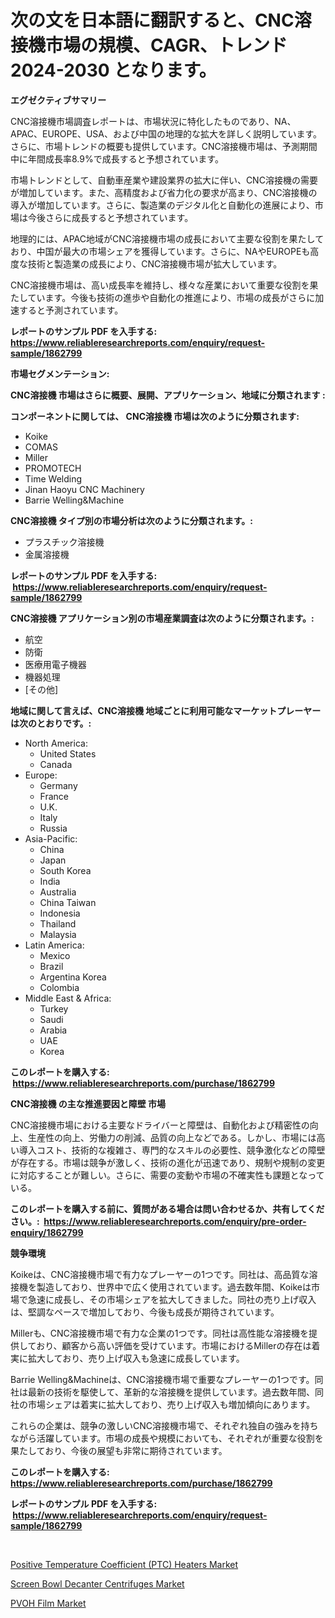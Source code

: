 <p><h1>次の文を日本語に翻訳すると、CNC溶接機市場の規模、CAGR、トレンド 2024-2030 となります。</h1></p><p><strong>エグゼクティブサマリー</strong></p>
<p><p>CNC溶接機市場調査レポートは、市場状況に特化したものであり、NA、APAC、EUROPE、USA、および中国の地理的な拡大を詳しく説明しています。さらに、市場トレンドの概要も提供しています。CNC溶接機市場は、予測期間中に年間成長率8.9%で成長すると予想されています。</p><p>市場トレンドとして、自動車産業や建設業界の拡大に伴い、CNC溶接機の需要が増加しています。また、高精度および省力化の要求が高まり、CNC溶接機の導入が増加しています。さらに、製造業のデジタル化と自動化の進展により、市場は今後さらに成長すると予想されています。</p><p>地理的には、APAC地域がCNC溶接機市場の成長において主要な役割を果たしており、中国が最大の市場シェアを獲得しています。さらに、NAやEUROPEも高度な技術と製造業の成長により、CNC溶接機市場が拡大しています。</p><p>CNC溶接機市場は、高い成長率を維持し、様々な産業において重要な役割を果たしています。今後も技術の進歩や自動化の推進により、市場の成長がさらに加速すると予測されています。</p></p>
<p><strong>レポートのサンプル PDF を入手する: <a href="https://www.reliableresearchreports.com/enquiry/request-sample/1862799">https://www.reliableresearchreports.com/enquiry/request-sample/1862799</a></strong></p>
<p><strong>市場セグメンテーション:</strong></p>
<p><strong> CNC溶接機 市場はさらに概要、展開、アプリケーション、地域に分類されます :</strong></p>
<p><strong>コンポーネントに関しては、 CNC溶接機 市場は次のように分類されます: &nbsp;</strong></p>
<p><ul><li>Koike</li><li>COMAS</li><li>Miller</li><li>PROMOTECH</li><li>Time Welding</li><li>Jinan Haoyu CNC Machinery</li><li>Barrie Welling&Machine</li></ul></p>
<p><strong> CNC溶接機 タイプ別の市場分析は次のように分類されます。:</strong></p>
<p><ul><li>プラスチック溶接機</li><li>金属溶接機</li></ul></p>
<p><strong>レポートのサンプル PDF を入手する: &nbsp;<a href="https://www.reliableresearchreports.com/enquiry/request-sample/1862799">https://www.reliableresearchreports.com/enquiry/request-sample/1862799</a></strong></p>
<p><strong> CNC溶接機 アプリケーション別の市場産業調査は次のように分類されます。:</strong></p>
<p><ul><li>航空</li><li>防衛</li><li>医療用電子機器</li><li>機器処理</li><li>[その他]</li></ul></p>
<p><strong>地域に関して言えば、CNC溶接機 地域ごとに利用可能なマーケットプレーヤーは次のとおりです。:</strong></p>
<p><ul>
    <li>
        North America:
        <ul>
            <li>United States</li>
            <li>Canada</li>
        </ul>
    </li>
    <li>
        Europe:
        <ul>
            <li>Germany</li>
            <li>France</li>
            <li>U.K.</li>
            <li>Italy</li>
            <li>Russia</li>
        </ul>
    </li>
    <li>
        Asia-Pacific:
        <ul>
            <li>China</li>
            <li>Japan</li>
            <li>South Korea</li>
            <li>India</li>
            <li>Australia</li>
            <li>China Taiwan</li>
            <li>Indonesia</li>
            <li>Thailand</li>
            <li>Malaysia</li>
        </ul>
    </li>
    <li>
        Latin America:
        <ul>
            <li>Mexico</li>
            <li>Brazil</li>
            <li>Argentina Korea</li>
            <li>Colombia</li>
        </ul>
    </li>
    <li>
        Middle East & Africa:
        <ul>
            <li>Turkey</li>
            <li>Saudi</li>
            <li>Arabia</li>
            <li>UAE</li>
            <li>Korea</li>
        </ul>
    </li>
    </ul></p>
<p><strong>このレポートを購入する: &nbsp;<a href="https://www.reliableresearchreports.com/purchase/1862799">https://www.reliableresearchreports.com/purchase/1862799</a></strong></p>
<p><strong>CNC溶接機 の主な推進要因と障壁 市場</strong></p>
<p><p>CNC溶接機市場における主要なドライバーと障壁は、自動化および精密性の向上、生産性の向上、労働力の削減、品質の向上などである。しかし、市場には高い導入コスト、技術的な複雑さ、専門的なスキルの必要性、競争激化などの障壁が存在する。市場は競争が激しく、技術の進化が迅速であり、規制や規制の変更に対応することが難しい。さらに、需要の変動や市場の不確実性も課題となっている。</p></p>
<p><strong>このレポートを購入する前に、質問がある場合は問い合わせるか、共有してください。:&nbsp; <a href="https://www.reliableresearchreports.com/enquiry/pre-order-enquiry/1862799">https://www.reliableresearchreports.com/enquiry/pre-order-enquiry/1862799</a></strong></p>
<p><strong>競争環境</strong></p>
<p><p>Koikeは、CNC溶接機市場で有力なプレーヤーの1つです。同社は、高品質な溶接機を製造しており、世界中で広く使用されています。過去数年間、Koikeは市場で急速に成長し、その市場シェアを拡大してきました。同社の売り上げ収入は、堅調なペースで増加しており、今後も成長が期待されています。</p><p>Millerも、CNC溶接機市場で有力な企業の1つです。同社は高性能な溶接機を提供しており、顧客から高い評価を受けています。市場におけるMillerの存在は着実に拡大しており、売り上げ収入も急速に成長しています。</p><p>Barrie Welling&Machineは、CNC溶接機市場で重要なプレーヤーの1つです。同社は最新の技術を駆使して、革新的な溶接機を提供しています。過去数年間、同社の市場シェアは着実に拡大しており、売り上げ収入も増加傾向にあります。</p><p>これらの企業は、競争の激しいCNC溶接機市場で、それぞれ独自の強みを持ちながら活躍しています。市場の成長や規模においても、それぞれが重要な役割を果たしており、今後の展望も非常に期待されています。</p></p>
<p><strong>このレポートを購入する: &nbsp; <a href="https://www.reliableresearchreports.com/purchase/1862799">https://www.reliableresearchreports.com/purchase/1862799</a></strong></p>
<p><strong>レポートのサンプル PDF を入手する: &nbsp;<a href="https://www.reliableresearchreports.com/enquiry/request-sample/1862799">https://www.reliableresearchreports.com/enquiry/request-sample/1862799</a></strong><strong></strong></p>
<p>&nbsp;</p>
<p><p><a href="https://view.publitas.com/reportprime-1/positive-temperature-coefficient-ptc-heaters-market-offers-provide-insightful-data-for-the-time-period-from-2024-to-2031-and-also-provide-analysis-based-on-application-type-and-region/">Positive Temperature Coefficient (PTC) Heaters Market</a></p><p><a href="https://view.publitas.com/reportprime-1/screen-bowl-decanter-centrifuges-market-size-market-trends-and-growth-outlook-forecasted-for-period-from-2024-to-2031/">Screen Bowl Decanter Centrifuges Market</a></p><p><a href="https://github.com/kathiaseamanalvaradovlprc2h/Market-Research-Report-List-1/blob/main/pvoh-film-market.md">PVOH Film Market</a></p></p>